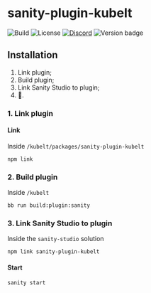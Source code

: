 # sanity-plugin-kubelt

![Build](https://img.shields.io/github/checks-status/kubelt/kubelt/main)
![License](https://img.shields.io/github/license/kubelt/kubelt)
[![Discord](https://img.shields.io/discord/790660849471062046?label=Discord)](https://discord.gg/m8NbsgByA9)
![Version badge](https://img.shields.io/badge/Version-pre%20alpha-orange.svg)

## Installation

1. Link plugin;
2. Build plugin;
3. Link Sanity Studio to plugin;
4. 🚀.

### 1. Link plugin

#### Link

Inside `/kubelt/packages/sanity-plugin-kubelt`

```
npm link
```

### 2. Build plugin

Inside `/kubelt`

```
bb run build:plugin:sanity
```

### 3. Link Sanity Studio to plugin

Inside the `sanity-studio` solution

```
npm link sanity-plugin-kubelt
```

#### Start

```
sanity start
```
